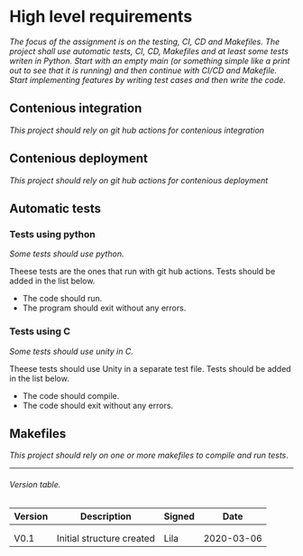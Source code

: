 # High level requirements

*The focus of the assignment is on the testing, CI, CD and Makefiles.
The project shall use automatic tests, CI, CD, Makefiles and at least some tests
writen in Python. Start with an empty main (or something simple like a print out
to see that it is running) and then continue with CI/CD and Makefile.
Start implementing features by writing test cases and then write the code.*

## Contenious integration
*This project should rely on git hub actions for contenious integration*

## Contenious deployment
*This project should rely on git hub actions for contenious deployment*

## Automatic tests


### Tests using python

*Some tests should use python.*

Theese tests are the ones that run with git hub actions.
Tests should be added in the list below.

* The code should run.
* The program should exit without any errors.


### Tests using C

*Some tests should use unity in C.*

Theese tests should use Unity in a separate test file.
Tests should be added in the list below.

* The code should compile.
* The code should exit without any errors.



## Makefiles

*This project should rely on one or more makefiles to compile and run tests*.


---

###### Version table.
Version |Description |Signed | Date
|---|		 ---|	 ---|	 ---|
|	|			|		|		|
|	|			|		|		|
|V0.1|Initial structure created	|Lila|2020-03-06|